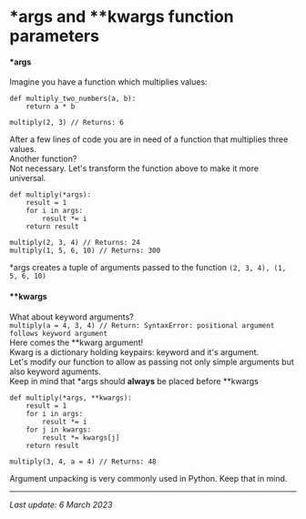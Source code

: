 # *args and **kwargs function parameters

#### *args

Imagine you have a function which multiplies values:
```
def multiply_two_numbers(a, b):
    return a * b

multiply(2, 3) // Returns: 6
```
After a few lines of code you are in need of a function that multiplies three values.\
Another function?\
Not necessary. Let's transform the function above to make it more universal.
```
def multiply(*args):
    result = 1
    for i in args:
        result *= i
    return result

multiply(2, 3, 4) // Returns: 24
multiply(1, 5, 6, 10) // Returns: 300
```
*args creates a tuple of arguments passed to the function ```(2, 3, 4), (1, 5, 6, 10)```

#### **kwargs

What about keyword arguments?\
```multiply(a = 4, 3, 4) // Return: SyntaxError: positional argument follows keyword argument```\
Here comes the **kwarg argument!\
Kwarg is a dictionary holding keypairs: keyword and it's argument.\
Let's modify our function to allow as passing not only simple arguments but also keyword aguments.\
Keep in mind that *args should __always__ be placed before **kwargs
```
def multiply(*args, **kwargs):
    result = 1
    for i in args:
        result *= i
    for j in kwargs:
        result *= kwargs[j]
    return result

multiply(3, 4, a = 4) // Returns: 48
```

Argument unpacking is very commonly used in Python. Keep that in mind.

---
_Last update: 6 March 2023_
